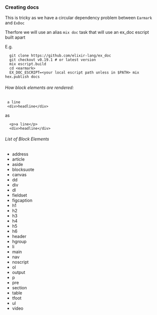 
### Creating docs

This is tricky as we have a circular dependency problem between `Earmark` and `ExDoc`

Therfore we will use an alias `mix doc` task that will use an ex_doc escript built apart

E.g.

```
  git clone https://github.com/elixir-lang/ex_doc
  git checkout v0.19.1 # or latest version
  mix escript.build
  cd <earmark>
  EX_DOC_ESCRIPT=<your local escript path unless in $PATH> mix hex.publish docs

```

###### How block elements are rendered:

     a line
     <div>headline</div>

as

      <p>a line</p>
      <div>headline</div>

###### List of Block Elements

* address
* article
* aside
* blocksuote
* canvas
* dd
* div
* dl
* fieldset
* figcaption
* h1
* h2
* h3
* h4
* h5
* h6
* header
* hgroup
* li
* main
* nav
* noscript
* ol
* output
* p
* pre
* section
* table
* tfoot
* ul
* video
